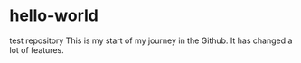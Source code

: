 # hello-world
test repository
This is my start of my journey in the Github.
It has changed a lot of features.
